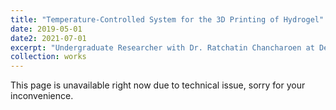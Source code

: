 ```yaml
---
title: "Temperature-Controlled System for the 3D Printing of Hydrogel"
date: 2019-05-01
date2: 2021-07-01
excerpt: "Undergraduate Researcher with Dr. Ratchatin Chancharoen at Department of Mechanical Engineering, Chulalongkorn University. This research project documents the evolution of my research on temperature-controlled 3D bioprinting systems in my undergraduate years. It culminates in the development of a user-friendly, cost-effective 3D bioprinter that addresses limitations in commercial models, allowing for versatile material printing.<br/><br/><img src='/images/research_images/1_1.gif'>"
collection: works
---
```

This page is unavailable right now due to technical issue, sorry for your inconvenience.